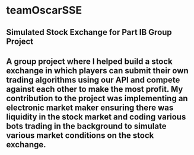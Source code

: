 # teamOscarSSE
Simulated Stock Exchange for Part IB Group Project
--
A group project where I helped build a stock exchange in which players can submit their own trading algorithms using our API and compete against each other to make the most profit. My contribution to the project was implementing an electronic market maker ensuring there was liquidity in the stock market and coding various bots trading in the background to simulate various market conditions on the stock exchange.
--

